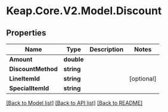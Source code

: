 # Keap.Core.V2.Model.Discount

## Properties

Name | Type | Description | Notes
------------ | ------------- | ------------- | -------------
**Amount** | **double** |  | 
**DiscountMethod** | **string** |  | 
**LineItemId** | **string** |  | [optional] 
**SpecialItemId** | **string** |  | 

[[Back to Model list]](../README.md#documentation-for-models) [[Back to API list]](../README.md#documentation-for-api-endpoints) [[Back to README]](../README.md)

